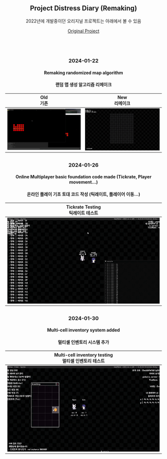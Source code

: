<div align = "center">

#

## Project Distress Diary (Remaking)


2022년에 개발중이던 오리지널 프로젝트는 아래에서 볼 수 있음

<a href = "https://github.com/ABER1047/Distress_diary_multiplayer"> Original Project </a>

</br></br>

##

### 2024-01-22

#### Remaking randomized map algorithm
#### 랜덤 맵 생성 알고리즘 리메이크

|Old</br>기존|New</br>리메이크|
|---|---|
|<img src = "imgs/old random map algorithm.gif"></img>|<img src = "imgs/distress diary remake random map algorithm.gif">|


##

### 2024-01-26

#### Online Multiplayer basic foundation code made (Tickrate, Player movement...)
#### 온라인 플레이 기초 토대 코드 작성 (틱레이트, 플레이어 이동...)

|Tickrate Testing</br>틱레이트 테스트|
|---|
|<img src = "imgs/multiplayer test.gif"></img>|


##

### 2024-01-30

#### Multi-cell inventory system added
#### 멀티셀 인벤토리 시스템 추가

|Multi-cell inventory testing</br>멀티셀 인벤토리 테스트|
|---|
|<img src = "imgs/inventory_system.gif"></img>|


</div>

